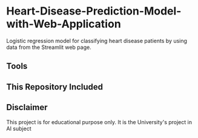 # Heart-Disease-Prediction-Model-with-Web-Application
Logistic regression model for classifying heart disease patients by using data from the Streamlit web page. 

## Tools

## This Repository Included

## Disclaimer
This project is for educational purpose only. It is the University's project in AI subject
